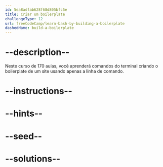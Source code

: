```yaml
---
id: 5ea8adfab628f68d805bfc5e
title: Criar um boilerplate
challengeType: 12
url: freeCodeCamp/learn-bash-by-building-a-boilerplate
dashedName: build-a-boilerplate
---
```


# --description--

Neste curso de 170 aulas, você aprenderá comandos do terminal criando o boilerplate de um site usando apenas a linha de comando.

# --instructions--

# --hints--

# --seed--

# --solutions--
